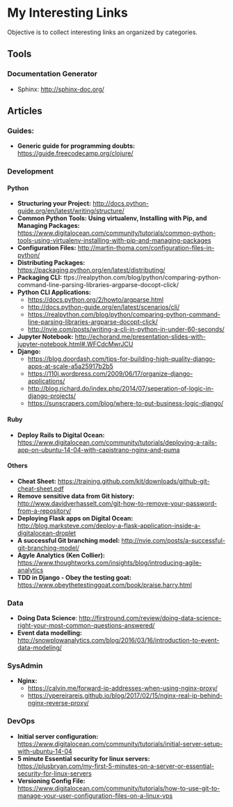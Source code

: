 # My Interesting Links

Objective is to collect interesting links an organized by categories.

## Tools
### Documentation Generator
* Sphinx: http://sphinx-doc.org/

## Articles

### Guides:
* **Generic guide for programming doubts:** https://guide.freecodecamp.org/clojure/
### Development
#### Python
* **Structuring your Project:** http://docs.python-guide.org/en/latest/writing/structure/
* **Common Python Tools: Using virtualenv, Installing with Pip, and Managing Packages:** https://www.digitalocean.com/community/tutorials/common-python-tools-using-virtualenv-installing-with-pip-and-managing-packages
* **Configuration Files:** http://martin-thoma.com/configuration-files-in-python/
* **Distributing Packages:** https://packaging.python.org/en/latest/distributing/
* **Packaging CLI:** ttps://realpython.com/blog/python/comparing-python-command-line-parsing-libraries-argparse-docopt-click/
* **Python CLI Applications:** 
	* https://docs.python.org/2/howto/argparse.html
	* http://docs.python-guide.org/en/latest/scenarios/cli/
	* https://realpython.com/blog/python/comparing-python-command-line-parsing-libraries-argparse-docopt-click/
	* http://nvie.com/posts/writing-a-cli-in-python-in-under-60-seconds/
* **Jupyter Notebook:** http://echorand.me/presentation-slides-with-jupyter-notebook.html#.WFCdcMwrJCU
* **Django:**
	* https://blog.doordash.com/tips-for-building-high-quality-django-apps-at-scale-a5a25917b2b5
	* https://110j.wordpress.com/2009/06/17/organize-django-applications/
	* http://blog.richard.do/index.php/2014/07/seperation-of-logic-in-django-projects/
	* https://sunscrapers.com/blog/where-to-put-business-logic-django/

#### Ruby
* **Deploy Rails to Digital Ocean:** https://www.digitalocean.com/community/tutorials/deploying-a-rails-app-on-ubuntu-14-04-with-capistrano-nginx-and-puma

#### Others
* **Cheat Sheet:** https://training.github.com/kit/downloads/github-git-cheat-sheet.pdf
* **Remove sensitive data from Git history:** http://www.davidverhasselt.com/git-how-to-remove-your-password-from-a-repository/
* **Deploying Flask apps on Digital Ocean:** http://blog.marksteve.com/deploy-a-flask-application-inside-a-digitalocean-droplet
* **A successful Git branching model:** http://nvie.com/posts/a-successful-git-branching-model/
* **Agyle Analytics (Ken Collier):** https://www.thoughtworks.com/insights/blog/introducing-agile-analytics
* **TDD in Django - Obey the testing goat:** https://www.obeythetestinggoat.com/book/praise.harry.html
### Data
* **Doing Data Science**: http://firstround.com/review/doing-data-science-right-your-most-common-questions-answered/
* **Event data modelling:** http://snowplowanalytics.com/blog/2016/03/16/introduction-to-event-data-modeling/

### SysAdmin
* **Nginx:**
	* https://calvin.me/forward-ip-addresses-when-using-nginx-proxy/
	* https://ypereirareis.github.io/blog/2017/02/15/nginx-real-ip-behind-nginx-reverse-proxy/
### DevOps

* **Initial server configuration:** https://www.digitalocean.com/community/tutorials/initial-server-setup-with-ubuntu-14-04
* **5 minute Essential security for linux servers:** https://plusbryan.com/my-first-5-minutes-on-a-server-or-essential-security-for-linux-servers
* **Versioning Config File:** https://www.digitalocean.com/community/tutorials/how-to-use-git-to-manage-your-user-configuration-files-on-a-linux-vps


